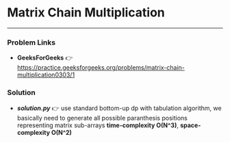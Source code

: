 # Matrix Chain Multiplication

---

### Problem Links
- **__GeeksForGeeks__** :point_right: https://practice.geeksforgeeks.org/problems/matrix-chain-multiplication0303/1

### Solution
- **_solution.py_** :point_right: use standard bottom-up dp with tabulation algorithm, we basically need to generate all possible paranthesis positions representing matrix sub-arrays **time-complexity O(N^3)**, **space-complexity O(N^2)**
